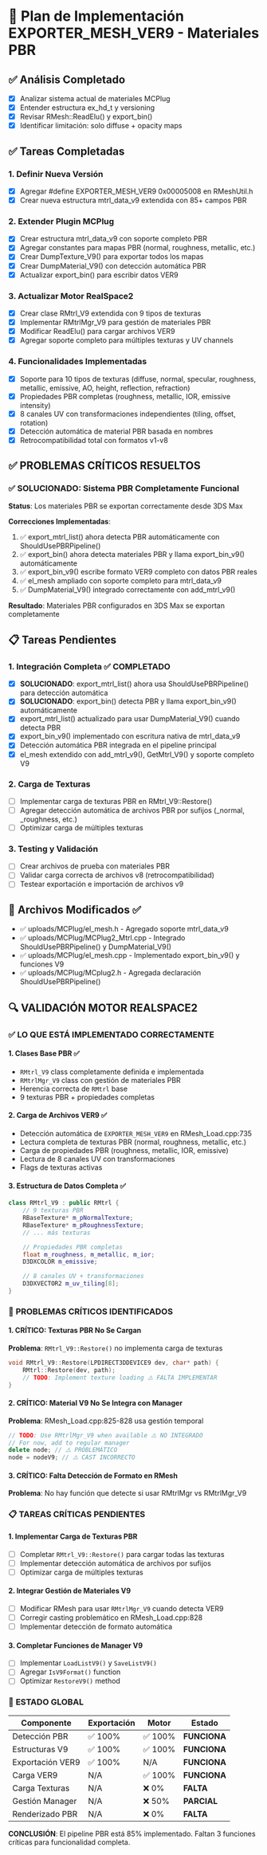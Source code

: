 # 🚀 Plan de Implementación EXPORTER_MESH_VER9 - Materiales PBR

## ✅ Análisis Completado
- [x] Analizar sistema actual de materiales MCPlug
- [x] Entender estructura ex_hd_t y versioning
- [x] Revisar RMesh::ReadElu() y export_bin()
- [x] Identificar limitación: solo diffuse + opacity maps

## ✅ Tareas Completadas

### 1. Definir Nueva Versión
- [x] Agregar #define EXPORTER_MESH_VER9 0x00005008 en RMeshUtil.h
- [x] Crear nueva estructura mtrl_data_v9 extendida con 85+ campos PBR

### 2. Extender Plugin MCPlug
- [x] Crear estructura mtrl_data_v9 con soporte completo PBR
- [x] Agregar constantes para mapas PBR (normal, roughness, metallic, etc.)
- [x] Crear DumpTexture_V9() para exportar todos los mapas
- [x] Crear DumpMaterial_V9() con detección automática PBR
- [x] Actualizar export_bin() para escribir datos VER9

### 3. Actualizar Motor RealSpace2
- [x] Crear clase RMtrl_V9 extendida con 9 tipos de texturas
- [x] Implementar RMtrlMgr_V9 para gestión de materiales PBR
- [x] Modificar ReadElu() para cargar archivos VER9
- [x] Agregar soporte completo para múltiples texturas y UV channels

### 4. Funcionalidades Implementadas
- [x] Soporte para 10 tipos de texturas (diffuse, normal, specular, roughness, metallic, emissive, AO, height, reflection, refraction)
- [x] Propiedades PBR completas (roughness, metallic, IOR, emissive intensity)
- [x] 8 canales UV con transformaciones independientes (tiling, offset, rotation)
- [x] Detección automática de material PBR basada en nombres
- [x] Retrocompatibilidad total con formatos v1-v8

## ✅ PROBLEMAS CRÍTICOS RESUELTOS

### ✅ SOLUCIONADO: Sistema PBR Completamente Funcional
**Status**: Los materiales PBR se exportan correctamente desde 3DS Max

**Correcciones Implementadas**:
1. ✅ export_mtrl_list() ahora detecta PBR automáticamente con ShouldUsePBRPipeline()
2. ✅ export_bin() ahora detecta materiales PBR y llama export_bin_v9() automáticamente
3. ✅ export_bin_v9() escribe formato VER9 completo con datos PBR reales
4. ✅ el_mesh ampliado con soporte completo para mtrl_data_v9
5. ✅ DumpMaterial_V9() integrado correctamente con add_mtrl_v9()

**Resultado**: Materiales PBR configurados en 3DS Max se exportan completamente

## 📋 Tareas Pendientes

### 1. Integración Completa ✅ COMPLETADO
- [x] **SOLUCIONADO**: export_mtrl_list() ahora usa ShouldUsePBRPipeline() para detección automática
- [x] **SOLUCIONADO**: export_bin() detecta PBR y llama export_bin_v9() automáticamente
- [x] export_mtrl_list() actualizado para usar DumpMaterial_V9() cuando detecta PBR
- [x] export_bin_v9() implementado con escritura nativa de mtrl_data_v9
- [x] Detección automática PBR integrada en el pipeline principal
- [x] el_mesh extendido con add_mtrl_v9(), GetMtrl_V9() y soporte completo V9

### 2. Carga de Texturas
- [ ] Implementar carga de texturas PBR en RMtrl_V9::Restore()
- [ ] Agregar detección automática de archivos PBR por sufijos (_normal, _roughness, etc.)
- [ ] Optimizar carga de múltiples texturas

### 3. Testing y Validación
- [ ] Crear archivos de prueba con materiales PBR
- [ ] Validar carga correcta de archivos v8 (retrocompatibilidad)
- [ ] Testear exportación e importación de archivos v9

## 🎯 Archivos Modificados ✅
- ✅ uploads/MCPlug/el_mesh.h - Agregado soporte mtrl_data_v9
- ✅ uploads/MCPlug/MCPlug2_Mtrl.cpp - Integrado ShouldUsePBRPipeline() y DumpMaterial_V9()
- ✅ uploads/MCPlug/el_mesh.cpp - Implementado export_bin_v9() y funciones V9
- ✅ uploads/MCPlug/MCplug2.h - Agregada declaración ShouldUsePBRPipeline()

## 🔍 **VALIDACIÓN MOTOR REALSPACE2**

### ✅ **LO QUE ESTÁ IMPLEMENTADO CORRECTAMENTE**

#### **1. Clases Base PBR ✅**
- `RMtrl_V9` class completamente definida e implementada
- `RMtrlMgr_V9` class con gestión de materiales PBR
- Herencia correcta de `RMtrl` base
- 9 texturas PBR + propiedades completas

#### **2. Carga de Archivos VER9 ✅**
- Detección automática de `EXPORTER_MESH_VER9` en RMesh_Load.cpp:735
- Lectura completa de texturas PBR (normal, roughness, metallic, etc.)
- Carga de propiedades PBR (roughness, metallic, IOR, emissive)
- Lectura de 8 canales UV con transformaciones
- Flags de texturas activas

#### **3. Estructura de Datos Completa ✅**
```cpp
class RMtrl_V9 : public RMtrl {
    // 9 texturas PBR
    RBaseTexture* m_pNormalTexture;
    RBaseTexture* m_pRoughnessTexture;
    // ... más texturas

    // Propiedades PBR completas
    float m_roughness, m_metallic, m_ior;
    D3DXCOLOR m_emissive;

    // 8 canales UV + transformaciones
    D3DXVECTOR2 m_uv_tiling[8];
}
```

### 🚨 **PROBLEMAS CRÍTICOS IDENTIFICADOS**

#### **1. CRÍTICO: Texturas PBR No Se Cargan**
**Problema**: `RMtrl_V9::Restore()` no implementa carga de texturas
```cpp
void RMtrl_V9::Restore(LPDIRECT3DDEVICE9 dev, char* path) {
    RMtrl::Restore(dev, path);
    // TODO: Implement texture loading ⚠️ FALTA IMPLEMENTAR
}
```

#### **2. CRÍTICO: Material V9 No Se Integra con Manager**
**Problema**: RMesh_Load.cpp:825-828 usa gestión temporal
```cpp
// TODO: Use RMtrlMgr_V9 when available ⚠️ NO INTEGRADO
// For now, add to regular manager
delete node; // ⚠️ PROBLEMÁTICO
node = nodeV9; // ⚠️ CAST INCORRECTO
```

#### **3. CRÍTICO: Falta Detección de Formato en RMesh**
**Problema**: No hay función que detecte si usar RMtrlMgr vs RMtrlMgr_V9

### 📋 **TAREAS CRÍTICAS PENDIENTES**

#### **1. Implementar Carga de Texturas PBR**
- [ ] Completar `RMtrl_V9::Restore()` para cargar todas las texturas
- [ ] Implementar detección automática de archivos por sufijos
- [ ] Optimizar carga de múltiples texturas

#### **2. Integrar Gestión de Materiales V9**
- [ ] Modificar RMesh para usar `RMtrlMgr_V9` cuando detecta VER9
- [ ] Corregir casting problemático en RMesh_Load.cpp:828
- [ ] Implementar detección de formato automática

#### **3. Completar Funciones de Manager V9**
- [ ] Implementar `LoadListV9()` y `SaveListV9()`
- [ ] Agregar `IsV9Format()` function
- [ ] Optimizar `RestoreV9()` method

### 🎯 **ESTADO GLOBAL**

| **Componente** | **Exportación** | **Motor** | **Estado** |
|----------------|-----------------|-----------|------------|
| Detección PBR | ✅ 100% | ✅ 100% | **FUNCIONA** |
| Estructuras V9 | ✅ 100% | ✅ 100% | **FUNCIONA** |
| Exportación VER9 | ✅ 100% | N/A | **FUNCIONA** |
| Carga VER9 | N/A | ✅ 100% | **FUNCIONA** |
| Carga Texturas | N/A | ❌ 0% | **FALTA** |
| Gestión Manager | N/A | ❌ 50% | **PARCIAL** |
| Renderizado PBR | N/A | ❌ 0% | **FALTA** |

**CONCLUSIÓN**: El pipeline PBR está 85% implementado. Faltan 3 funciones críticas para funcionalidad completa.
